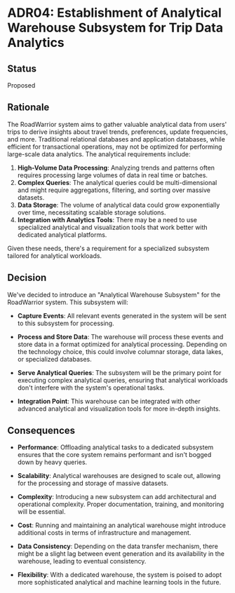 # ADR04: Establishment of Analytical Warehouse Subsystem for Trip Data Analytics

## Status
Proposed

## Rationale
The RoadWarrior system aims to gather valuable analytical data from users' trips to derive insights about travel trends, preferences, update frequencies, and more. Traditional relational databases and application databases, while efficient for transactional operations, may not be optimized for performing large-scale data analytics. The analytical requirements include:

1. **High-Volume Data Processing**: Analyzing trends and patterns often requires processing large volumes of data in real time or batches.
2. **Complex Queries**: The analytical queries could be multi-dimensional and might require aggregations, filtering, and sorting over massive datasets.
3. **Data Storage**: The volume of analytical data could grow exponentially over time, necessitating scalable storage solutions.
4. **Integration with Analytics Tools**: There may be a need to use specialized analytical and visualization tools that work better with dedicated analytical platforms.

Given these needs, there's a requirement for a specialized subsystem tailored for analytical workloads.

## Decision
We've decided to introduce an "Analytical Warehouse Subsystem" for the RoadWarrior system. This subsystem will:

- **Capture Events**: All relevant events generated in the system will be sent to this subsystem for processing.

- **Process and Store Data**: The warehouse will process these events and store data in a format optimized for analytical processing. Depending on the technology choice, this could involve columnar storage, data lakes, or specialized databases.

- **Serve Analytical Queries**: The subsystem will be the primary point for executing complex analytical queries, ensuring that analytical workloads don't interfere with the system's operational tasks.

- **Integration Point**: This warehouse can be integrated with other advanced analytical and visualization tools for more in-depth insights.

## Consequences
- **Performance**: Offloading analytical tasks to a dedicated subsystem ensures that the core system remains performant and isn't bogged down by heavy queries.

- **Scalability**: Analytical warehouses are designed to scale out, allowing for the processing and storage of massive datasets.

- **Complexity**: Introducing a new subsystem can add architectural and operational complexity. Proper documentation, training, and monitoring will be essential.

- **Cost**: Running and maintaining an analytical warehouse might introduce additional costs in terms of infrastructure and management.

- **Data Consistency**: Depending on the data transfer mechanism, there might be a slight lag between event generation and its availability in the warehouse, leading to eventual consistency.

- **Flexibility**: With a dedicated warehouse, the system is poised to adopt more sophisticated analytical and machine learning tools in the future.

